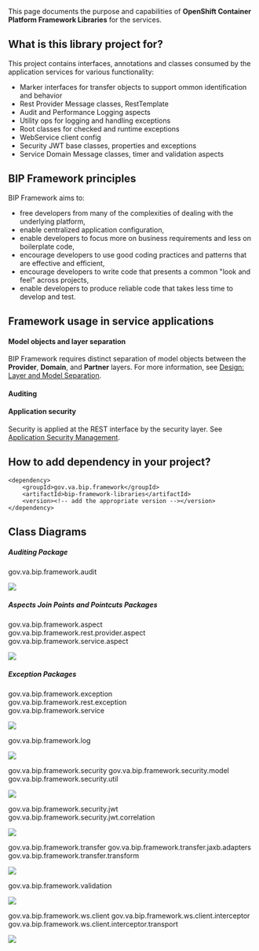 This page documents the purpose and capabilities of **OpenShift Container Platform Framework Libraries** for the services.

## What is this library project for? ##

This project contains interfaces, annotations and classes consumed by the application services for various functionality:
* Marker interfaces for transfer objects to support ommon identification and behavior
* Rest Provider Message classes, RestTemplate
* Audit and Performance Logging aspects
* Utility ops for logging and handling exceptions
* Root classes for checked and runtime exceptions
* WebService client config
* Security JWT base classes, properties and exceptions
* Service Domain Message classes, timer and validation aspects

## BIP Framework principles
BIP Framework aims to:
* free developers from many of the complexities of dealing with the underlying platform,
* enable centralized application configuration,
* enable developers to focus more on business requirements and less on boilerplate code,
* encourage developers to use good coding practices and patterns that are effective and efficient,
* encourage developers to write code that presents a common "look and feel" across projects,
* enable developers to produce reliable code that takes less time to develop and test.

## Framework usage in service applications

#### Model objects and layer separation
BIP Framework requires distinct separation of model objects between the **Provider**, **Domain**, and **Partner** layers. For more information, see [Design: Layer and Model Separation](https://github.com/department-of-veterans-affairs/ocp-reference-spring-boot/tree/master/docs/design-layer-separation.md).

#### Auditing


#### Application security
Security is applied at the REST interface by the security layer. See [Application Security Management](https://github.com/department-of-veterans-affairs/ocp-reference-spring-boot/tree/master/docs/application-security-management.md).

#### 

## How to add dependency in your project?

    <dependency>
        <groupId>gov.va.bip.framework</groupId>
        <artifactId>bip-framework-libraries</artifactId>
        <version><!-- add the appropriate version --></version>
    </dependency>

## Class Diagrams

##### Auditing Package
gov.va.bip.framework.audit

<img src = "/images/cd-audit-package.jpg">

##### Aspects Join Points and Pointcuts Packages
   gov.va.bip.framework.aspect <br/>
   gov.va.bip.framework.rest.provider.aspect<br/>
   gov.va.bip.framework.service.aspect<br/>
   
<img src = "/images/cd-aspect-packages.jpg">

##### Exception Packages
   gov.va.bip.framework.exception <br/>
   gov.va.bip.framework.rest.exception<br/>
   gov.va.bip.framework.service<br/>
   
<img src = "/images/bip-framework-exception-class-diagram.jpg">

gov.va.bip.framework.log

<img src = "/images/bip-framework-log-class-diagram.jpg">

gov.va.bip.framework.security
gov.va.bip.framework.security.model
gov.va.bip.framework.security.util

<img src = "/images/bip-framework-security-class-diagram.jpg">

gov.va.bip.framework.security.jwt
gov.va.bip.framework.security.jwt.correlation

<img src = "/images/bip-framework-jwt-class-diagram.jpg">

gov.va.bip.framework.transfer
gov.va.bip.framework.transfer.jaxb.adapters
gov.va.bip.framework.transfer.transform

<img src = "/images/bip-framework-transfer-class-diagram.jpg">

gov.va.bip.framework.validation

<img src = "/images/bip-framework-validation-class-diagram.jpg">

gov.va.bip.framework.ws.client
gov.va.bip.framework.ws.client.interceptor
gov.va.bip.framework.ws.client.interceptor.transport

<img src = "/images/bip-framework-ws-class-diagram.jpg">




